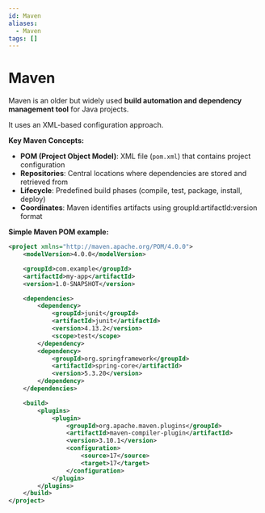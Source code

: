 ```yaml
---
id: Maven
aliases:
  - Maven
tags: []
---
```


# Maven

Maven is an older but widely used **build automation and dependency management tool** for Java projects.

It uses an XML-based configuration approach.

**Key Maven Concepts:**

- **POM (Project Object Model)**: XML file (`pom.xml`) that contains project configuration
- **Repositories**: Central locations where dependencies are stored and retrieved from
- **Lifecycle**: Predefined build phases (compile, test, package, install, deploy)
- **Coordinates**: Maven identifies artifacts using groupId:artifactId:version format

**Simple Maven POM example:**

```xml
<project xmlns="http://maven.apache.org/POM/4.0.0">
    <modelVersion>4.0.0</modelVersion>

    <groupId>com.example</groupId>
    <artifactId>my-app</artifactId>
    <version>1.0-SNAPSHOT</version>

    <dependencies>
        <dependency>
            <groupId>junit</groupId>
            <artifactId>junit</artifactId>
            <version>4.13.2</version>
            <scope>test</scope>
        </dependency>
        <dependency>
            <groupId>org.springframework</groupId>
            <artifactId>spring-core</artifactId>
            <version>5.3.20</version>
        </dependency>
    </dependencies>

    <build>
        <plugins>
            <plugin>
                <groupId>org.apache.maven.plugins</groupId>
                <artifactId>maven-compiler-plugin</artifactId>
                <version>3.10.1</version>
                <configuration>
                    <source>17</source>
                    <target>17</target>
                </configuration>
            </plugin>
        </plugins>
    </build>
</project>
```

